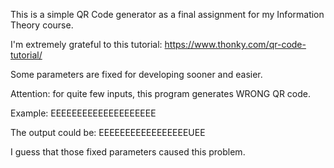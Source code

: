 This is a simple QR Code generator as a final assignment for my Information Theory course.

I'm extremely grateful to this tutorial: https://www.thonky.com/qr-code-tutorial/

Some parameters are fixed for developing sooner and easier.

Attention: for quite few inputs, this program generates WRONG QR code.

Example: EEEEEEEEEEEEEEEEEEEE

The output could be: EEEEEEEEEEEEEEEEEUEE

I guess that those fixed parameters caused this problem.

